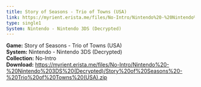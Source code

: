 ```yaml
---
title: Story of Seasons - Trio of Towns (USA)
link: https://myrient.erista.me/files/No-Intro/Nintendo%20-%20Nintendo%203DS%20(Decrypted)/Story%20of%20Seasons%20-%20Trio%20of%20Towns%20(USA).zip
type: single1
System: Nintendo - Nintendo 3DS (Decrypted)
---
```

<b>Game:</b> Story of Seasons - Trio of Towns (USA)<br>
<b>System:</b> Nintendo - Nintendo 3DS (Decrypted)<br>
<b>Collection:</b> No-Intro<br>
<b>Download:</b> https://myrient.erista.me/files/No-Intro/Nintendo%20-%20Nintendo%203DS%20(Decrypted)/Story%20of%20Seasons%20-%20Trio%20of%20Towns%20(USA).zip